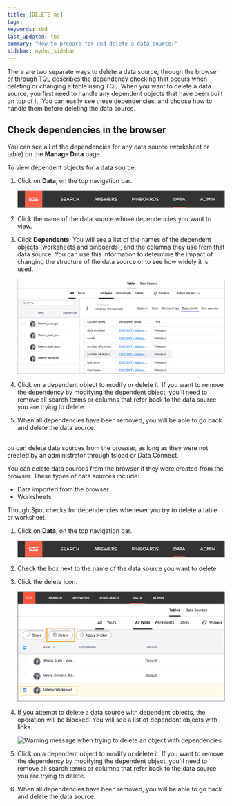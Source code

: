 ```yaml
---
title: [DELETE me]
tags:
keywords: tbd
last_updated: tbd
summary: "How to prepare for and delete a data source."
sidebar: mydoc_sidebar
---
```


There are two separate ways to delete a data source, through the browser or [through TQL](check_dependencies_tql.html#) describes the dependency checking that occurs when deleting or changing a table using TQL. When you want to delete a data source, you first need to handle any dependent objects that have been built on top of it. You can easily see these dependencies, and choose how to handle them before deleting the data source.


##  Check dependencies in the browser

You can see all of the dependencies for any data source (worksheet or table) on the **Manage Data** page.

To view dependent objects for a data source:

1. Click on **Data**, on the top navigation bar.

     ![](../../shared/conrefs/../../images/data_icon.png "Data")

2. Click the name of the data source whose dependencies you want to view.
3. Click **Dependents**. You will see a list of the names of the dependent objects (worksheets and pinboards), and the columns they use from that data source. You can use this information to determine the impact of changing the structure of the data source or to see how widely it is used.

     ![](../../images/dependents.png "List of dependent objects")

4. Click on a dependent object to modify or delete it. If you want to remove the dependency by modifying the dependent object, you'll need to remove all search terms or columns that refer back to the data source you are trying to delete.
5. When all dependencies have been removed, you will be able to go back and delete the data source.

##

ou can delete data sources from the browser, as long as they were not created by an administrator through tsload or Data Connect.

You can delete data sources from the browser if they were created from the browser. These types of data sources include:

-   Data imported from the browser.
-   Worksheets.

ThoughtSpot checks for dependencies whenever you try to delete a table or worksheet.

1. Click on **Data**, on the top navigation bar.

     ![](../../shared/conrefs/../../images/data_icon.png "Data")

2. Check the box next to the name of the data source you want to delete.
3. Click the delete icon.

     ![](../../images/delete_data_worksheet.png "Delete a data source")

4. If you attempt to delete a data source with dependent objects, the operation will be blocked. You will see a list of dependent objects with links.

     ![](../../images/dependency_warning_with_links.png "Warning message when trying to delete an object with
                                dependencies")

5. Click on a dependent object to modify or delete it. If you want to remove the dependency by modifying the dependent object, you'll need to remove all search terms or columns that refer back to the data source you are trying to delete.
6. When all dependencies have been removed, you will be able to go back and delete the data source.
